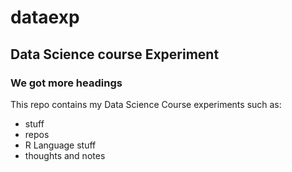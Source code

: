 # dataexp
## Data Science course Experiment
### We got more headings
This repo contains my Data Science Course experiments such as:
* stuff
* repos
* R Language stuff
* thoughts and notes